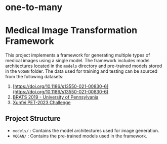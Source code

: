 # one-to-many
# Medical Image Transformation Framework

This project implements a framework for generating multiple types of medical images using a single model. The framework includes model architectures located in the `models` directory and pre-trained models stored in the `VQGAN` folder. The data used for training and testing can be sourced from the following datasets:

1. [https://doi.org/10.1186/s13550-021-00830-6](https://doi.org/10.1186/s13550-021-00830-6)
2. [BRATS 2019 - University of Pennsylvania](https://www.med.upenn.edu/cbica/brats-2019)
3. [Xunfei PET-2023 Challenge](https://challenge.xfyun.cn/topic/info?type=pet-2023)

## Project Structure

- `models/` : Contains the model architectures used for image generation.
- `VQGAN/` : Contains the pre-trained models used in the framework.




